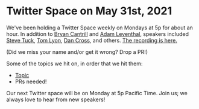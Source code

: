 # Twitter Space on May 31st, 2021

We've been holding a Twitter Space weekly on Mondays at 5p for about an hour. In addition to [Bryan Cantrill](https://twitter.com/bcantrill) and [Adam Leventhal](https://twitter.com/ahl), speakers included [Steve Tuck](https://twitter.com/sdtuck), [Tom Lyon](https://twitter.com/aka_pugs), [Dan Cross](https://twitter.com/DanCrossNYC), and others.
[The recording is here.](https://www.youtube.com/watch?v=faY7kWHQuNE)

(Did we miss your name and/or get it wrong? Drop a PR!)

Some of the topics we hit on, in order that we hit them:

- [Topic](link)
- PRs needed!

Our next Twitter space will be on Monday at 5p Pacific Time. Join us; we always love to hear from new speakers!